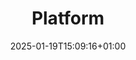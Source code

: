 ---
weight: 2400
title: "Platform"
description: "This section explains the architectural principles for hosting platforms, including cloud and on-premise solutions, as well as security and DevOps practices."
icon: "cloud"
date: "2025-01-19T15:09:16+01:00"
lastmod: "2025-01-19T15:09:16+01:00"
draft: false
toc: true
authors:
-  ""                       # An array of authors of the post (filenames in content/authors).
---